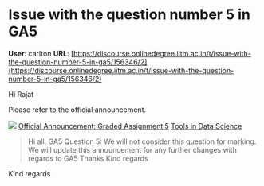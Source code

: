 # Issue with the question number 5 in GA5

**User**: carlton
**URL**: [https://discourse.onlinedegree.iitm.ac.in/t/issue-with-the-question-number-5-in-ga5/156346/2](https://discourse.onlinedegree.iitm.ac.in/t/issue-with-the-question-number-5-in-ga5/156346/2)

Hi Rajat

Please refer to the official announcement.

![](https://dub1.discourse-cdn.com/flex013/user_avatar/discourse.onlinedegree.iitm.ac.in/carlton/48/56317_2.png)
[Official Announcement: Graded Assignment 5](https://discourse.onlinedegree.iitm.ac.in/t/official-announcement-graded-assignment-5/156270) [Tools in Data Science](/c/courses/tds-kb/34)

> Hi all,
> GA5 Question 5: We will not consider this question for marking.
> We will update this announcement for any further changes with regards to GA5
> Thanks
> Kind regards

Kind regards
